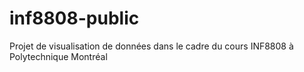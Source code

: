 # inf8808-public
Projet de visualisation de données dans le cadre du cours INF8808 à Polytechnique Montréal
